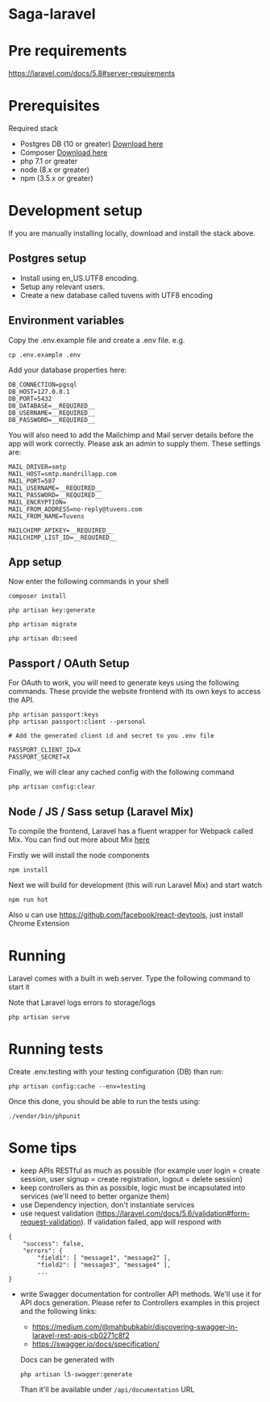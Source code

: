 # Saga-laravel

# Pre requirements

https://laravel.com/docs/5.8#server-requirements


# Prerequisites

Required stack

* Postgres DB (10 or greater) [Download here](https://www.postgresql.org/download/)
* Composer [Download here](https://getcomposer.org/download/)
* php 7.1 or greater
* node (8.x or greater)
* npm (3.5.x or greater)


# Development setup

If you are manually installing locally, download and install the stack above.

## Postgres setup

* Install using en_US.UTF8 encoding.
* Setup any relevant users.
* Create a new database called tuvens with UTF8 encoding 

## Environment variables

Copy the .env.example file and create a .env file.
e.g.

```
cp .env.example .env
```

Add your database properties here:

```
DB_CONNECTION=pgsql
DB_HOST=127.0.0.1
DB_PORT=5432
DB_DATABASE=__REQUIRED__
DB_USERNAME=__REQUIRED__
DB_PASSWORD=__REQUIRED__
```

You will also need to add the Mailchimp and Mail server details before the app will work correctly. Please ask an admin to supply them. These settings are:

```
MAIL_DRIVER=smtp
MAIL_HOST=smtp.mandrillapp.com
MAIL_PORT=587
MAIL_USERNAME=__REQUIRED__
MAIL_PASSWORD=__REQUIRED__
MAIL_ENCRYPTION=
MAIL_FROM_ADDRESS=no-reply@tuvens.com
MAIL_FROM_NAME=Tuvens

MAILCHIMP_APIKEY=__REQUIRED__
MAILCHIMP_LIST_ID=__REQUIRED__
```

## App setup

Now enter the following commands in your shell

```
composer install

php artisan key:generate

php artisan migrate

php artisan db:seed

```

## Passport / OAuth Setup

For OAuth to work, you will need to generate keys using the following commands. These provide the website frontend with its own keys to access the API. 

```
php artisan passport:keys
php artisan passport:client --personal

# Add the generated client id and secret to you .env file

PASSPORT_CLIENT_ID=X
PASSPORT_SECRET=X
```

Finally, we will clear any cached config with the following command

```
php artisan config:clear
```

## Node / JS / Sass setup (Laravel Mix)

To compile the frontend, Laravel has a fluent wrapper for Webpack called Mix. You can find out more about Mix [here](https://laravel.com/docs/5.7/mix)

Firstly we will install the node components

```
npm install
````

Next we will build for development (this will run Laravel Mix) and start watch

```
npm run hot
```

Also u can use https://github.com/facebook/react-devtools, just install Chrome Extension


# Running

Laravel comes with a built in web server. Type the following command to start it

Note that Laravel logs errors to storage/logs

```
php artisan serve
```


# Running tests

Create .env.testing with your testing configuration (DB) than run:

```
php artisan config:cache --env=testing
```

Once this done, you should be able to run the tests using:

```
./vendor/bin/phpunit
```

# Some tips

* keep APIs RESTful as much as possible (for example user login = create session, user signup = create registration, logout = delete session)
* keep controllers as thin as possible, logic must be incapsulated into services (we'll need to better organize them)
* use Dependency injection, don't instantiate services 
* use request validation (https://laravel.com/docs/5.6/validation#form-request-validation). If validation failed, app will respond with
```
{
    "success": false,
    "errors": {
        "field1": [ "message1", "message2" ],
        "field2": [ "message3", "message4" ],
        ...
}
```
* write Swagger documentation for controller API methods. We'll use it for API docs generation. Please refer to Controllers examples in this project and the following links:

    * https://medium.com/@mahbubkabir/discovering-swagger-in-laravel-rest-apis-cb0271c8f2
    * https://swagger.io/docs/specification/
    
    Docs can be generated with
    
    ```
    php artisan l5-swagger:generate
    ```
    
    Than it'll be available under `/api/documentation` URL

